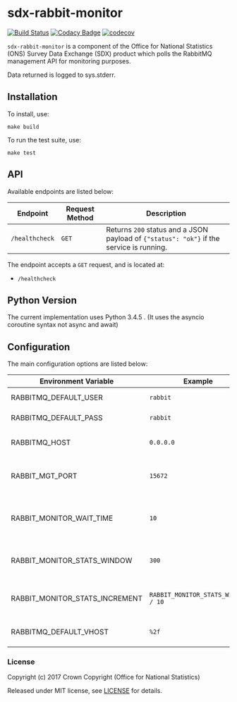 # sdx-rabbit-monitor

[![Build Status](https://travis-ci.org/ONSdigital/sdx-rabbit-monitor.svg?branch=develop)](https://travis-ci.org/ONSdigital/sdx-rabbit-monitor) [![Codacy Badge](https://api.codacy.com/project/badge/Grade/46cbdc2821814a028448e0b2255a85f2)](https://www.codacy.com/app/ons-sdc/sdx-rabbit-monitor?utm_source=github.com&amp;utm_medium=referral&amp;utm_content=ONSdigital/sdx-rabbit-monitor&amp;utm_campaign=Badge_Grade) [![codecov](https://codecov.io/gh/ONSdigital/sdx-rabbit-monitor/branch/develop/graph/badge.svg)](https://codecov.io/gh/ONSdigital/sdx-rabbit-monitor)

`sdx-rabbit-monitor` is a component of the Office for National Statistics (ONS) Survey Data Exchange (SDX) product which polls the RabbitMQ management API for monitoring purposes.

Data returned is logged to sys.stderr.

## Installation

To install, use:

```
make build
```

To run the test suite, use:

```
make test
```

## API
Available endpoints are listed below:

| Endpoint          | Request Method       | Description
|-------------------|----------------------|--------------------------
| `/healthcheck`    | `GET`                | Returns `200` status and a JSON payload of ```{"status": "ok"}``` if the service is running.

The endpoint accepts a `GET` request, and is located at:

  - `/healthcheck`

## Python Version
The current implementation uses Python 3.4.5 . (It uses the asyncio coroutine syntax not async and await)

## Configuration

The main configuration options are listed below:

| Environment Variable            | Example       | Description
|---------------------------------|---------------|--------------------------
| RABBITMQ_DEFAULT_USER           | `rabbit`      | RabbitMQ username
| RABBITMQ_DEFAULT_PASS           | `rabbit`      | RabbitMQ password
| RABBITMQ_HOST                   | `0.0.0.0`     | Host for the RabbitMQ service
| RABBIT_MGT_PORT                 | `15672`       | Port for the RabbitMQ Management Console API
| RABBIT_MONITOR_WAIT_TIME        | `10`          | Number of seconds between 1 round of API calls |
| RABBIT_MONITOR_STATS_WINDOW     | `300`         | Length of statistics window in seconds
| RABBIT_MONITOR_STATS_INCREMENT  | `RABBIT_MONITOR_STATS_WINDOW / 10` | Statistics sample frequency in seconds |
| RABBITMQ_DEFAULT_VHOST          | `%2f`         | Vhost for RabbitMQ service

### License

Copyright (c) 2017 Crown Copyright (Office for National Statistics)

Released under MIT license, see [LICENSE](LICENSE) for details.
